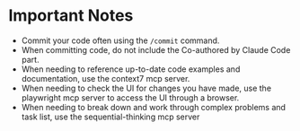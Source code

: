 # Important Notes

- Commit your code often using the `/commit` command.
- When committing code, do not include the Co-authored by Claude Code part.
- When needing to reference up-to-date code examples and documentation, use the context7 mcp server.
- When needing to check the UI for changes you have made, use the playwright mcp server to access the UI through a browser.
- When needing to break down and work through complex problems and task list, use the sequential-thinking mcp server
